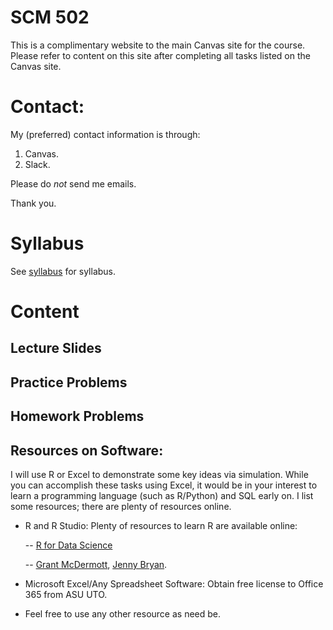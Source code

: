 # SCM 502

This is a complimentary website to the main Canvas site for the course. Please refer to content on this site after completing all tasks listed on the Canvas site. 

# Contact: 

My (preferred) contact information is through: 

1. Canvas. 
1. Slack.

Please do *not* send me emails. 

Thank you. 

# Syllabus
 
 See [syllabus](http://harishguda.me/teaching) for syllabus. 

# Content

## Lecture Slides

## Practice Problems

## Homework Problems

## Resources on Software: 

I will use R or Excel to demonstrate some key ideas via simulation. While you can accomplish these tasks using Excel, it would be in your interest to learn a programming language (such as R/Python) and SQL early on. I list some resources; there are plenty of resources online.

- R and R Studio: Plenty of resources to learn R are available online: 

    -- [R for Data Science](r4ds.had.co.nz)

    -- [Grant McDermott](https://github.com/uo-ec607), [Jenny Bryan](https://stat545.com/).

- Microsoft Excel/Any Spreadsheet Software: Obtain free license to Office 365 from ASU UTO. 

- Feel free to use any other resource as need be. 

